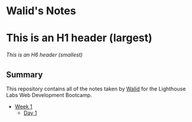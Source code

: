 # Walid's Notes

# This is an H1 header (largest)
###### This is an H6 header (smallest)

## Summary 

This repository contains all of the notes taken by [Walid](https://github.com/King619411) for the Lighthouse Labs Web Development Bootcamp.

* [Week 1](/Week_1)
  * [Day 1](/Week_1/Day_1)
